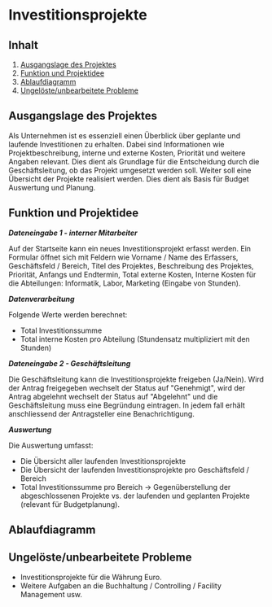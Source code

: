 # Investitionsprojekte
## Inhalt
1. [Ausgangslage des Projektes](#ausgangslage-des-projektes)
2. [Funktion und Projektidee](#funktion-und-projektidee)
3. [Ablaufdiagramm](#ablaufdiagramm)
4. [Ungelöste/unbearbeitete Probleme](#ungelsteunbearbeitete-probleme)


## Ausgangslage des Projektes
Als Unternehmen ist es essenziell einen Überblick über geplante und laufende Investitionen 
zu erhalten. Dabei sind Informationen wie Projektbeschreibung, interne und externe Kosten, Priorität und
weitere Angaben relevant. Dies dient als Grundlage für die Entscheidung durch die Geschäftsleitung, ob das Projekt
umgesetzt werden soll. Weiter soll eine Übersicht der Projekte realisiert werden.
Dies dient als Basis für Budget Auswertung und Planung.

## Funktion und Projektidee
***Dateneingabe 1 - interner Mitarbeiter***

Auf der Startseite kann ein neues Investitionsprojekt erfasst werden.
Ein Formular öffnet sich mit Feldern wie Vorname / Name des Erfassers, Geschäftsfeld / Bereich, Titel des Projektes, 
Beschreibung des Projektes, Priorität, Anfangs und Endtermin, Total externe Kosten, Interne Kosten für die Abteilungen:
Informatik, Labor, Marketing (Eingabe von Stunden).

***Datenverarbeitung***

Folgende Werte werden berechnet:
- Total Investitionssumme
- Total interne Kosten pro Abteilung (Stundensatz multipliziert mit den Stunden)

***Dateneingabe 2 - Geschäftsleitung***

Die Geschäftsleitung kann die Investitionsprojekte freigeben (Ja/Nein).
Wird der Antrag freigegeben wechselt der Status auf "Genehmigt", wird 
der Antrag abgelehnt wechselt der Status auf "Abgelehnt" und die Geschäftsleitung muss
eine Begründung eintragen. 
In jedem fall erhält anschliessend der Antragsteller eine Benachrichtigung. 

***Auswertung***

Die Auswertung umfasst:
- Die Übersicht aller laufenden Investitionsprojekte 
- Die Übersicht der laufenden Investitionsprojekte pro Geschäftsfeld / Bereich 
- Total Investitionssumme pro Bereich -> Gegenüberstellung der abgeschlossenen Projekte vs. der laufenden und geplanten Projekte (relevant für Budgetplanung).

## Ablaufdiagramm


## Ungelöste/unbearbeitete Probleme
- Investitionsprojekte für die Währung Euro.
- Weitere Aufgaben an die Buchhaltung / Controlling / Facility Management usw. 